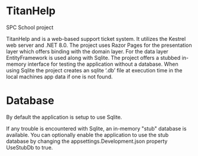 # TitanHelp
SPC School project

TitanHelp and is a web-based support ticket system. It utilizes the Kestrel web server and .NET 8.0. The project uses Razor Pages for the presentation layer which offers binding with the domain layer. For the data layer EntityFramework is used along with Sqlite. The project offers a stubbed in-memory interface for testing the application without a database. When using Sqlite the project creates an sqlite ‘.db’ file at execution time in the local machines app data if one is not found.


# Database
By default the application is setup to use Sqlite. 

If any trouble is encountered with Sqlite, an in-memory "stub" database is available. You can optionally enable the application to use the stub database by changing the appsettings.Development.json property UseStubDb to true.
 
